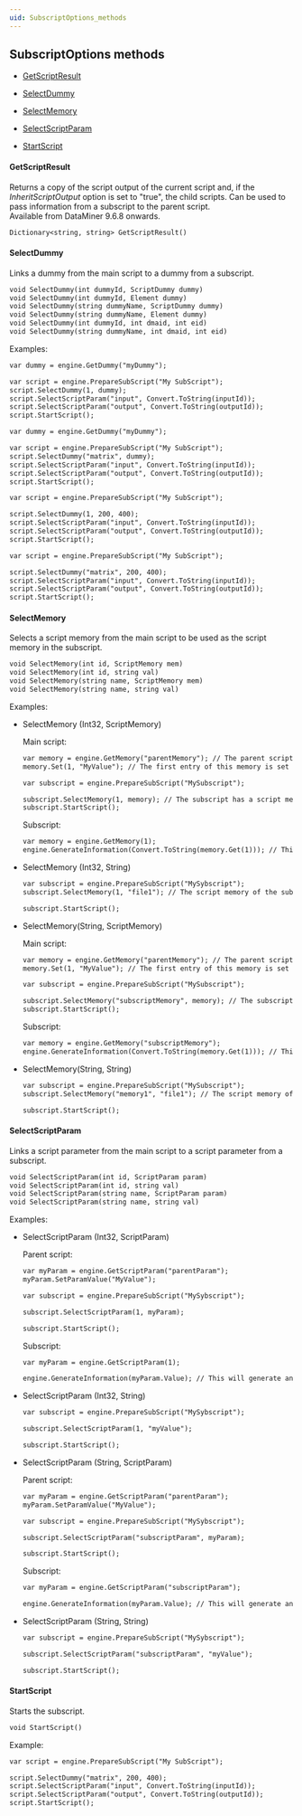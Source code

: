 ```yaml
---
uid: SubscriptOptions_methods
---
```


## SubscriptOptions methods

- [GetScriptResult](#getscriptresult)

- [SelectDummy](#selectdummy)

- [SelectMemory](#selectmemory)

- [SelectScriptParam](#selectscriptparam)

- [StartScript](#startscript)

#### GetScriptResult

Returns a copy of the script output of the current script and, if the *InheritScriptOutput* option is set to "true", the child scripts. Can be used to pass information from a subscript to the parent script. <br>Available from DataMiner 9.6.8 onwards.

```txt
Dictionary<string, string> GetScriptResult()
```

#### SelectDummy

Links a dummy from the main script to a dummy from a subscript.

```txt
void SelectDummy(int dummyId, ScriptDummy dummy)
void SelectDummy(int dummyId, Element dummy)
void SelectDummy(string dummyName, ScriptDummy dummy)
void SelectDummy(string dummyName, Element dummy)
void SelectDummy(int dummyId, int dmaid, int eid)
void SelectDummy(string dummyName, int dmaid, int eid)
```

Examples:

```txt
var dummy = engine.GetDummy("myDummy");

var script = engine.PrepareSubScript("My SubScript");
script.SelectDummy(1, dummy);
script.SelectScriptParam("input", Convert.ToString(inputId));
script.SelectScriptParam("output", Convert.ToString(outputId));
script.StartScript();
```

```txt
var dummy = engine.GetDummy("myDummy");

var script = engine.PrepareSubScript("My SubScript");
script.SelectDummy("matrix", dummy);
script.SelectScriptParam("input", Convert.ToString(inputId));
script.SelectScriptParam("output", Convert.ToString(outputId));
script.StartScript();
```

```txt
var script = engine.PrepareSubScript("My SubScript");

script.SelectDummy(1, 200, 400);
script.SelectScriptParam("input", Convert.ToString(inputId));
script.SelectScriptParam("output", Convert.ToString(outputId));
script.StartScript();
```

```txt
var script = engine.PrepareSubScript("My SubScript");

script.SelectDummy("matrix", 200, 400);
script.SelectScriptParam("input", Convert.ToString(inputId));
script.SelectScriptParam("output", Convert.ToString(outputId));
script.StartScript();
```

#### SelectMemory

Selects a script memory from the main script to be used as the script memory in the subscript.

```txt
void SelectMemory(int id, ScriptMemory mem)
void SelectMemory(int id, string val)
void SelectMemory(string name, ScriptMemory mem)
void SelectMemory(string name, string val)
```

Examples:

- SelectMemory (Int32, ScriptMemory)

    Main script:

    ```txt
    var memory = engine.GetMemory("parentMemory"); // The parent script has a script memory with name "parentMemory".
    memory.Set(1, "MyValue"); // The first entry of this memory is set to the value "MyValue".

    var subscript = engine.PrepareSubScript("MySubscript");

    subscript.SelectMemory(1, memory); // The subscript has a script memory with ID 1 and this memory will be linked to the parent memory.
    subscript.StartScript();
    ```

    Subscript:

    ```txt
    var memory = engine.GetMemory(1);
    engine.GenerateInformation(Convert.ToString(memory.Get(1))); // This will generate an information event with value: "MyValue".
    ```

- SelectMemory (Int32, String)

    ```txt
    var subscript = engine.PrepareSubScript("MySybscript");
    subscript.SelectMemory(1, "file1"); // The script memory of the subscript with ID 1 will be linked to the physical memory file with name "file1".

    subscript.StartScript();
    ```

- SelectMemory(String, ScriptMemory)

    Main script:

    ```txt
    var memory = engine.GetMemory("parentMemory"); // The parent script has a script memory with name "parentMemory".
    memory.Set(1, "MyValue"); // The first entry of this memory is set to the value "MyValue".

    var subscript = engine.PrepareSubScript("MySubscript");

    subscript.SelectMemory("subscriptMemory", memory); // The subscript has a script memory with name "subscriptMemory" and this memory will be linked to the parent memory.
    subscript.StartScript();
    ```

    Subscript:

    ```txt
    var memory = engine.GetMemory("subscriptMemory");
    engine.GenerateInformation(Convert.ToString(memory.Get(1))); // This will generate an information event with value: "MyValue".
    ```

- SelectMemory(String, String)

    ```txt
    var subscript = engine.PrepareSubScript("MySubscript");
    subscript.SelectMemory("memory1", "file1"); // The script memory of the subscript with name "memory1" will be linked to the physical memory file with name "file1".

    subscript.StartScript();
    ```

#### SelectScriptParam

Links a script parameter from the main script to a script parameter from a subscript.

```txt
void SelectScriptParam(int id, ScriptParam param)
void SelectScriptParam(int id, string val)
void SelectScriptParam(string name, ScriptParam param)
void SelectScriptParam(string name, string val)
```

Examples:

- SelectScriptParam (Int32, ScriptParam)

    Parent script:

    ```txt
    var myParam = engine.GetScriptParam("parentParam");
    myParam.SetParamValue("MyValue");

    var subscript = engine.PrepareSubScript("MySybscript");

    subscript.SelectScriptParam(1, myParam);

    subscript.StartScript();
    ```

    Subscript:

    ```txt
    var myParam = engine.GetScriptParam(1);

    engine.GenerateInformation(myParam.Value); // This will generate an information event with value "MyValue".
    ```

- SelectScriptParam (Int32, String)

    ```txt
    var subscript = engine.PrepareSubScript("MySybscript");

    subscript.SelectScriptParam(1, "myValue");

    subscript.StartScript();
    ```

- SelectScriptParam (String, ScriptParam)

    Parent script:

    ```txt
    var myParam = engine.GetScriptParam("parentParam");
    myParam.SetParamValue("MyValue");

    var subscript = engine.PrepareSubScript("MySybscript");

    subscript.SelectScriptParam("subscriptParam", myParam);

    subscript.StartScript();
    ```

    Subscript:

    ```txt
    var myParam = engine.GetScriptParam("subscriptParam");

    engine.GenerateInformation(myParam.Value); // This will generate an information event with value "MyValue".
    ```

- SelectScriptParam (String, String)

    ```txt
    var subscript = engine.PrepareSubScript("MySybscript");

    subscript.SelectScriptParam("subscriptParam", "myValue");

    subscript.StartScript();
    ```

#### StartScript

Starts the subscript.

```txt
void StartScript()
```

Example:

```txt
var script = engine.PrepareSubScript("My SubScript");

script.SelectDummy("matrix", 200, 400);
script.SelectScriptParam("input", Convert.ToString(inputId));
script.SelectScriptParam("output", Convert.ToString(outputId));
script.StartScript();
```
